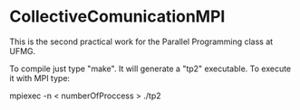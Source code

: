 # CollectiveComunicationMPI

This is the second practical work for the Parallel Programming class at UFMG.

To compile just type "make". It will generate a "tp2" executable. To execute it with MPI type:

mpiexec -n < numberOfProccess > ./tp2